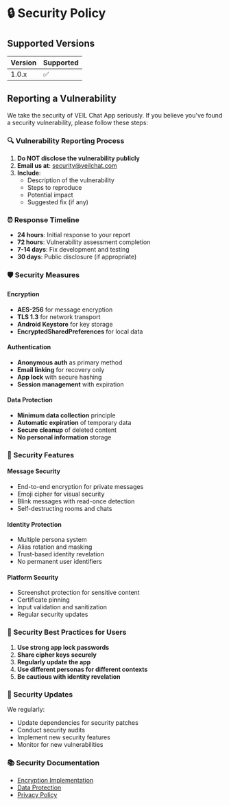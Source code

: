 # 🔒 Security Policy

## Supported Versions

| Version | Supported          |
| ------- | ------------------ |
| 1.0.x   | :white_check_mark: |

## Reporting a Vulnerability

We take the security of VEIL Chat App seriously. If you believe you've found a security vulnerability, please follow these steps:

### 🔍 Vulnerability Reporting Process

1. **Do NOT disclose the vulnerability publicly**
2. **Email us at**: security@veilchat.com
3. **Include**:
   - Description of the vulnerability
   - Steps to reproduce
   - Potential impact
   - Suggested fix (if any)

### ⏰ Response Timeline

- **24 hours**: Initial response to your report
- **72 hours**: Vulnerability assessment completion  
- **7-14 days**: Fix development and testing
- **30 days**: Public disclosure (if appropriate)

### 🛡️ Security Measures

#### Encryption
- **AES-256** for message encryption
- **TLS 1.3** for network transport
- **Android Keystore** for key storage
- **EncryptedSharedPreferences** for local data

#### Authentication
- **Anonymous auth** as primary method
- **Email linking** for recovery only
- **App lock** with secure hashing
- **Session management** with expiration

#### Data Protection
- **Minimum data collection** principle
- **Automatic expiration** of temporary data
- **Secure cleanup** of deleted content
- **No personal information** storage

### 🚨 Security Features

#### Message Security
- End-to-end encryption for private messages
- Emoji cipher for visual security
- Blink messages with read-once detection
- Self-destructing rooms and chats

#### Identity Protection
- Multiple persona system
- Alias rotation and masking
- Trust-based identity revelation
- No permanent user identifiers

#### Platform Security
- Screenshot protection for sensitive content
- Certificate pinning
- Input validation and sanitization
- Regular security updates

### 📝 Security Best Practices for Users

1. **Use strong app lock passwords**
2. **Share cipher keys securely**
3. **Regularly update the app**
4. **Use different personas for different contexts**
5. **Be cautious with identity revelation**

### 🔄 Security Updates

We regularly:
- Update dependencies for security patches
- Conduct security audits
- Implement new security features
- Monitor for new vulnerabilities

### 📚 Security Documentation

- [Encryption Implementation](docs/encryption.md)
- [Data Protection](docs/data-protection.md)
- [Privacy Policy](PRIVACY.md)
